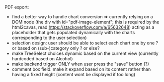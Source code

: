 PDF export:

- find a better way to handle chart conversion
  => currently relying on a DOM node (the div with id="pdf-image-element"; this is required by the html2cavas, read https://stackoverflow.com/a/65632648) acting as a placeholder that gets populated dynamically with the charts corresponding to the user selection)
- selection design: user should be able to select each chart one by one ? or based on (sub-)category only ? or else?
- make TreeSelect choices dynamic based on the current view (currently hardcoded based on Alcohol)
- make backend trigger ONLY when user press the "save" button (?)
- comment box field: make it expand based on its content rather than having a fixed height (content wont be displayed if too long)